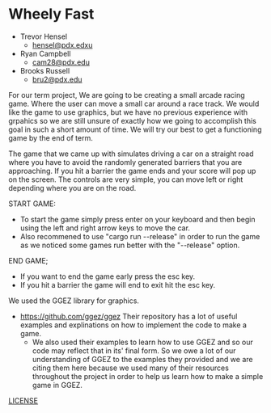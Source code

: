 # Wheely Fast

- Trevor Hensel
    - hensel@pdx.edxu
- Ryan Campbell     
    - cam28@pdx.edu
- Brooks Russell    
    - bru2@pdx.edu

For our term project, We are going to be creating a small arcade racing game. Where
the user can move a small car around a race track. We would like the
game to use graphics, but we have no previous experience with grpahics so
we are still unsure of exactly how we going to accomplish this goal in such
a short amount of time. We will try our best to get a functioning game by
the end of term.

The game that we came up with simulates driving a car on a straight road
where you have to avoid the randomly generated barriers that you are approaching.
If you hit a barrier the game ends and your score will pop up on the screen.
The controls are very simple, you can move left or right depending where you are
on the road.

START GAME:
- To start the game simply press enter on your keyboard and then begin using the 
left and right arrow keys to move the car.
- Also recommened to use "cargo run --release" in order to run the game as we 
noticed some games run better with the "--release" option.

END GAME;
- If you want to end the game early press the esc key.
- If you hit a barrier the game will end to exit hit the esc key.

We used the GGEZ library for graphics. 
- https://github.com/ggez/ggez
Their repository has a lot of useful examples and explinations on how to implement
the code to make a game.
    - We also used their examples to learn how to use GGEZ and so our code may
        reflect that in its' final form. So we owe a lot of our understanding of
        GGEZ to the examples they provided and we are citing them here because we
        used many of their resources throughout the project in order to help us
        learn how to make a simple game in GGEZ.

[LICENSE](./LICENSE)
